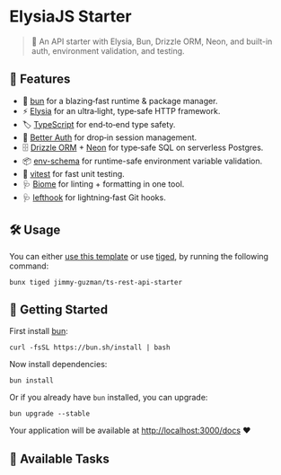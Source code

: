 # ElysiaJS Starter

> 🚀 An API starter with Elysia, Bun, Drizzle ORM, Neon, and built-in auth, environment validation, and testing.

## 🐣 Features

- 🍞 [bun][bun] for a blazing‑fast runtime & package manager.
- ⚡️ [Elysia][elysia] for an ultra‑light, type‑safe HTTP framework.
- 🏷️ [TypeScript][typescript] for end‑to‑end type safety.
- 🔐 [Better Auth][better-auth] for drop‑in session management.
- 🗄️ [Drizzle ORM][drizzle] + [Neon][neon] for type‑safe SQL on serverless Postgres.
- 📦 [env-schema][env-schema] for runtime-safe environment variable validation.
- 🧪 [vitest][vitest] for fast unit testing.
- 🩺 [Biome][biome] for linting + formatting in one tool.
- 🩺 [lefthook][lefthook] for lightning‑fast Git hooks.

## 🛠️ Usage

You can either [use this template](https://github.com/jimmy-guzman/ts-rest-api-starter/generate) or use [tiged](https://github.com/tiged/tiged), by running the following command:

```
bunx tiged jimmy-guzman/ts-rest-api-starter
```

## 🏁 Getting Started

First install [bun](https://bun.sh/docs/installation):

```
curl -fsSL https://bun.sh/install | bash
```

Now install dependencies:

```
bun install
```

Or if you already have `bun` installed, you can upgrade:

```
bun upgrade --stable
```

Your application will be available at [http://localhost:3000/docs](http://localhost:3000/docs) ❤️

## 🧞 Available Tasks

<!-- references start -->

[bun]: https://bun.sh
[elysia]: https://elysiajs.com
[typescript]: https://www.typescriptlang.org
[better-auth]: https://www.better-auth.com
[drizzle]: https://orm.drizzle.team
[neon]: https://neon.tech
[vitest]: https://vitest.dev
[biome]: https://biomejs.dev
[lefthook]: https://github.com/evilmartians/lefthook
[env-schema]: https://github.com/fastify/env-schema

<!-- references end -->
